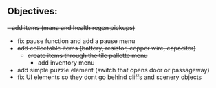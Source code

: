 ## Objectives:

~~- add items (mana and health regen pickups)~~
- fix pause function and add a pause menu
- ~~add collectable items (battery, resistor, copper wire, capacitor)~~
  - ~~create items through the tile pallette menu~~
     - ~~add inventory menu~~
- add simple puzzle element (switch that opens door or passageway)
- fix UI elements so they dont go behind cliffs and scenery objects
